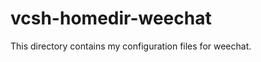 vcsh-homedir-weechat
====================

This directory contains my configuration files for weechat.
